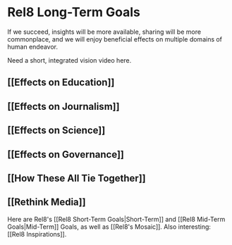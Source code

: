 # Rel8 Long-Term Goals

If we succeed, insights will be more available, sharing will be more commonplace, and we will enjoy beneficial effects on multiple domains of human endeavor. 

Need a short, integrated vision video here. 

## [[Effects on Education]]
## [[Effects on Journalism]]
## [[Effects on Science]]
## [[Effects on Governance]] 
## [[How These All Tie Together]] 
## [[Rethink Media]]


Here are Rel8's [[Rel8 Short-Term Goals|Short-Term]] and [[Rel8 Mid-Term Goals|Mid-Term]] Goals, as well as [[Rel8's Mosaic]]. Also interesting: [[Rel8 Inspirations]].